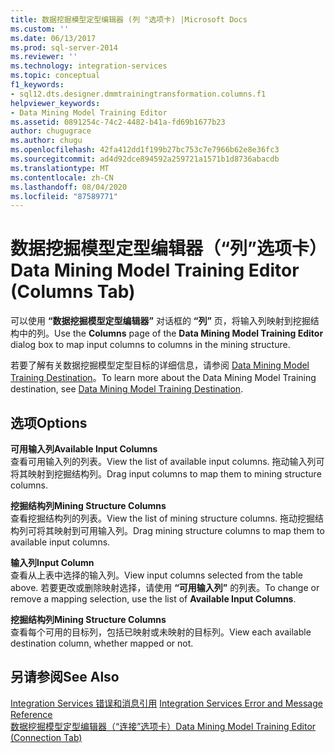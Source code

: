 ```yaml
---
title: 数据挖掘模型定型编辑器 (列 "选项卡) |Microsoft Docs
ms.custom: ''
ms.date: 06/13/2017
ms.prod: sql-server-2014
ms.reviewer: ''
ms.technology: integration-services
ms.topic: conceptual
f1_keywords:
- sql12.dts.designer.dmmtrainingtransformation.columns.f1
helpviewer_keywords:
- Data Mining Model Training Editor
ms.assetid: 0891254c-74c2-4482-b41a-fd69b1677b23
author: chugugrace
ms.author: chugu
ms.openlocfilehash: 42fa412dd1f199b27bc753c7e7966b62e8e36fc3
ms.sourcegitcommit: ad4d92dce894592a259721a1571b1d8736abacdb
ms.translationtype: MT
ms.contentlocale: zh-CN
ms.lasthandoff: 08/04/2020
ms.locfileid: "87589771"
---
```

# <a name="data-mining-model-training-editor-columns-tab"></a><span data-ttu-id="d5976-102">数据挖掘模型定型编辑器（“列”选项卡）</span><span class="sxs-lookup"><span data-stu-id="d5976-102">Data Mining Model Training Editor (Columns Tab)</span></span>
  <span data-ttu-id="d5976-103">可以使用 **“数据挖掘模型定型编辑器”** 对话框的 **“列”** 页，将输入列映射到挖掘结构中的列。</span><span class="sxs-lookup"><span data-stu-id="d5976-103">Use the **Columns** page of the **Data Mining Model Training Editor** dialog box to map input columns to columns in the mining structure.</span></span>  
  
 <span data-ttu-id="d5976-104">若要了解有关数据挖掘模型定型目标的详细信息，请参阅 [Data Mining Model Training Destination](data-flow/data-mining-model-training-destination.md)。</span><span class="sxs-lookup"><span data-stu-id="d5976-104">To learn more about the Data Mining Model Training destination, see [Data Mining Model Training Destination](data-flow/data-mining-model-training-destination.md).</span></span>  
  
## <a name="options"></a><span data-ttu-id="d5976-105">选项</span><span class="sxs-lookup"><span data-stu-id="d5976-105">Options</span></span>  
 <span data-ttu-id="d5976-106">**可用输入列**</span><span class="sxs-lookup"><span data-stu-id="d5976-106">**Available Input Columns**</span></span>  
 <span data-ttu-id="d5976-107">查看可用输入列的列表。</span><span class="sxs-lookup"><span data-stu-id="d5976-107">View the list of available input columns.</span></span> <span data-ttu-id="d5976-108">拖动输入列可将其映射到挖掘结构列。</span><span class="sxs-lookup"><span data-stu-id="d5976-108">Drag input columns to map them to mining structure columns.</span></span>  
  
 <span data-ttu-id="d5976-109">**挖掘结构列**</span><span class="sxs-lookup"><span data-stu-id="d5976-109">**Mining Structure Columns**</span></span>  
 <span data-ttu-id="d5976-110">查看挖掘结构列的列表。</span><span class="sxs-lookup"><span data-stu-id="d5976-110">View the list of mining structure columns.</span></span> <span data-ttu-id="d5976-111">拖动挖掘结构列可将其映射到可用输入列。</span><span class="sxs-lookup"><span data-stu-id="d5976-111">Drag mining structure columns to map them to available input columns.</span></span>  
  
 <span data-ttu-id="d5976-112">**输入列**</span><span class="sxs-lookup"><span data-stu-id="d5976-112">**Input Column**</span></span>  
 <span data-ttu-id="d5976-113">查看从上表中选择的输入列。</span><span class="sxs-lookup"><span data-stu-id="d5976-113">View input columns selected from the table above.</span></span> <span data-ttu-id="d5976-114">若要更改或删除映射选择，请使用 **“可用输入列”** 的列表。</span><span class="sxs-lookup"><span data-stu-id="d5976-114">To change or remove a mapping selection, use the list of **Available Input Columns**.</span></span>  
  
 <span data-ttu-id="d5976-115">**挖掘结构列**</span><span class="sxs-lookup"><span data-stu-id="d5976-115">**Mining Structure Columns**</span></span>  
 <span data-ttu-id="d5976-116">查看每个可用的目标列，包括已映射或未映射的目标列。</span><span class="sxs-lookup"><span data-stu-id="d5976-116">View each available destination column, whether mapped or not.</span></span>  
  
## <a name="see-also"></a><span data-ttu-id="d5976-117">另请参阅</span><span class="sxs-lookup"><span data-stu-id="d5976-117">See Also</span></span>  
 <span data-ttu-id="d5976-118">[Integration Services 错误和消息引用](../../2014/integration-services/integration-services-error-and-message-reference.md) </span><span class="sxs-lookup"><span data-stu-id="d5976-118">[Integration Services Error and Message Reference](../../2014/integration-services/integration-services-error-and-message-reference.md) </span></span>  
 [<span data-ttu-id="d5976-119">数据挖掘模型定型编辑器（“连接”选项卡）</span><span class="sxs-lookup"><span data-stu-id="d5976-119">Data Mining Model Training Editor &#40;Connection Tab&#41;</span></span>](../../2014/integration-services/data-mining-model-training-editor-connection-tab.md)  
  
  
